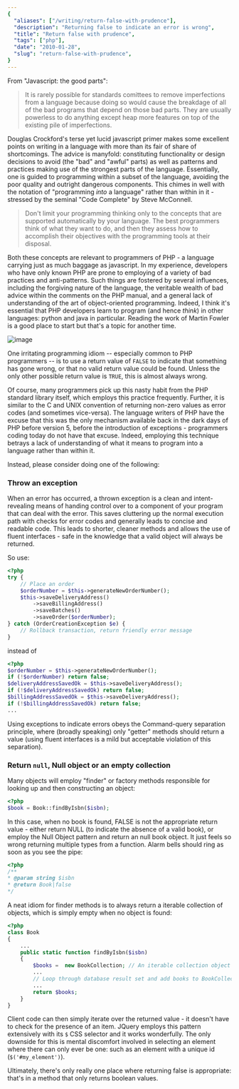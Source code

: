 ```yaml
---
{
  "aliases": ["/writing/return-false-with-prudence"],
  "description": "Returning false to indicate an error is wrong",
  "title": "Return false with prudence",
  "tags": ["php"],
  "date": "2010-01-28",
  "slug": "return-false-with-prudence",
}
---
```


From "Javascript: the good parts":

> It is rarely possible for standards comittees to remove imperfections from a
> language because doing so would cause the breakdage of all of the bad programs
> that depend on those bad parts. They are usually powerless to do anything
> except heap more features on top of the existing pile of imperfections.

Douglas Crockford's terse yet lucid javascript primer makes some excellent
points on writing in a language with more than its fair of share of
shortcomings. The advice is manyfold: constituting functionality or design
decisions to avoid (the "bad" and "awful" parts) as well as patterns and
practices making use of the strongest parts of the language. Essentially, one is
guided to programming within a subset of the language, avoiding the poor quality
and outright dangerous components. This chimes in well with the notation of
"programming _into_ a language" rather than within in it - stressed by the
seminal "Code Complete" by Steve McConnell.

> Don't limit your programming thinking only to the concepts that are supported
> automatically by your language. The best programmers think of what they want
> to do, and then they assess how to accomplish their objectives with the
> programming tools at their disposal.

Both these concepts are relevant to programmers of PHP - a language carrying
just as much baggage as javascript. In my experience, developers who have only
known PHP are prone to employing of a variety of bad practices and
anti-patterns. Such things are fostered by several influences, including the
forgiving nature of the language, the veritable wealth of bad advice within the
comments on the PHP manual, and a general lack of understanding of the art of
object-oriented programming. Indeed, I think it's essential that PHP developers
learn to program (and hence _think_) in other languages: python and java in
particular. Reading the work of Martin Fowler is a good place to start but
that's a topic for another time.

![image](/images/screenshots/php-manual-returning-false.jpg)

One irritating programming idiom -- especially common to PHP programmers -- is
to use a return value of `FALSE` to indicate that something has gone wrong, or
that no valid return value could be found. Unless the only other possible return
value is `TRUE`, this is almost always wrong.

Of course, many programmers pick up this nasty habit from the PHP standard
library itself, which employs this practice frequently. Further, it is similar
to the C and UNIX convention of returning non-zero values as error codes (and
sometimes vice-versa). The language writers of PHP have the excuse that this was
the only mechanism available back in the dark days of PHP before version 5,
before the introduction of exceptions - programmers coding today do not have
that excuse. Indeed, employing this technique betrays a lack of understanding of
what it means to program into a language rather than within it.

Instead, please consider doing one of the following:

### Throw an exception

When an error has occurred, a thrown exception is a clean and intent-revealing
means of handing control over to a component of your program that can deal with
the error. This saves cluttering up the normal execution path with checks for
error codes and generally leads to concise and readable code. This leads to
shorter, cleaner methods and allows the use of fluent interfaces - safe in the
knowledge that a valid object will always be returned.

So use:

```php
<?php
try {
    // Place an order
    $orderNumber = $this->generateNewOrderNumber();
    $this->saveDeliveryAddress()
        ->saveBillingAddress()
        ->saveBatches()
        ->saveOrder($orderNumber);
} catch (OrderCreationException $e) {
    // Rollback transaction, return friendly error message
}
```

instead of

```php
<?php
$orderNumber = $this->generateNewOrderNumber();
if (!$orderNumber) return false;
$deliveryAddressSavedOk = $this->saveDeliveryAddress();
if (!$deliveryAddressSavedOk) return false;
$billingAddressSavedOk = $this->saveDeliveryAddress();
if (!$billingAddressSavedOk) return false;
...
```

Using exceptions to indicate errors obeys the Command-query separation
principle, where (broadly speaking) only "getter" methods should return a value
(using fluent interfaces is a mild but acceptable violation of this separation).

### Return `null`, Null object or an empty collection

Many objects will employ "finder" or factory methods responsible for looking up
and then constructing an object:

```php
<?php
$book = Book::findByIsbn($isbn);
```

In this case, when no book is found, FALSE is not the appropriate return value -
either return NULL (to indicate the absence of a valid book), or employ the Null
Object pattern and return an null book object. It just feels so wrong returning
multiple types from a function. Alarm bells should ring as soon as you see the
pipe:

```php
<?php
/**
* @param string $isbn
* @return Book|false
*/
```

A neat idiom for finder methods is to always return a iterable collection of
objects, which is simply empty when no object is found:

```php
<?php
class Book
{
    ...
    public static function findByIsbn($isbn)
    {
        $books =  new BookCollection; // An iterable collection object
        ...
        // Loop through database result set and add books to BookCollection
        ...
        return $books;
    }
}
```

Client code can then simply iterate over the returned value - it doesn't have to
check for the presence of an item. JQuery employs this pattern extensively with
its `$` CSS selector and it works wonderfully. The only downside for this is
mental discomfort involved in selecting an element where there can only ever be
one: such as an element with a unique id (`$('#my_element')`).

Ultimately, there's only really one place where returning false is appropriate:
that's in a method that only returns boolean values.
